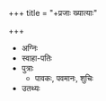 +++
title = "+प्रजाः ख्यात्याः"

+++
- अग्निः
- स्वाहा-पतिः
- पुत्राः
    - पावकः, पवमानः, शुचिः
- उतथ्यः
